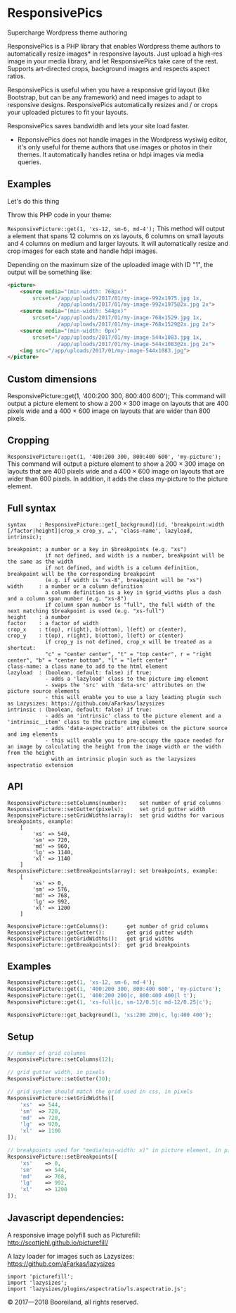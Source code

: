 # ResponsivePics
Supercharge Wordpress theme authoring

ResponsivePics is a PHP library that enables Wordpress theme authors to automatically resize images* in responsive layouts. Just upload a high-res image in your media library, and let ResponsivePics take care of the rest. Supports art-directed crops, background images and respects aspect ratios.

ResponsivePics is useful when you have a responsive grid layout (like Bootstrap, but can be any framework) and need images to adapt to responsive designs. ResponsivePics automatically resizes and / or crops your uploaded pictures to fit your layouts.

ResponsivePics saves bandwidth and lets your site load faster.

* ReponsivePics does not handle images in the Wordpress wysiwig editor, it's only useful for theme authors that use images or photos in their themes. It automatically handles retina or hdpi images via media queries.

## Examples

Let's do this thing

Throw this PHP code in your theme:

`ResponsivePicture::get(1, 'xs-12, sm-6, md-4');`
This method will output a <picture> element that spans 12 columns on xs layouts, 6 columns on small layouts and 4 columns on medium and larger layouts. It will automatically resize and crop images for each state and handle hdpi images.

Depending on the maximum size of the uploaded image with ID "1", the output will be something like:

```html
<picture>
    <source media="(min-width: 768px)"
        srcset="/app/uploads/2017/01/my-image-992x1975.jpg 1x,
                /app/uploads/2017/01/my-image-992x1975@2x.jpg 2x">
    <source media="(min-width: 544px)"
        srcset="/app/uploads/2017/01/my-image-768x1529.jpg 1x,
                /app/uploads/2017/01/my-image-768x1529@2x.jpg 2x">
    <source media="(min-width: 0px)"
        srcset="/app/uploads/2017/01/my-image-544x1083.jpg 1x,
                /app/uploads/2017/01/my-image-544x1083@2x.jpg 2x">
    <img src="/app/uploads/2017/01/my-image-544x1083.jpg">
</picture>
```

## Custom dimensions

ResponsivePicture::get(1, '400:200 300, 800:400 600');
This command will output a picture element to show a 200 × 300 image on layouts that are 400 pixels wide and a 400 × 600 image on layouts that are wider than 800 pixels.

## Cropping

`ResponsivePicture::get(1, '400:200 300, 800:400 600', 'my-picture');`
This command will output a picture element to show a 200 × 300 image on layouts that are 400 pixels wide and a 400 × 600 image on layouts that are wider than 600 pixels. In addition, it adds the class my-picture to the picture element.

## Full syntax

```
syntax    : ResponsivePicture::get[_background](id, 'breakpoint:width [/factor|height]|crop_x crop_y, …', 'class-name', lazyload, intrinsic);

breakpoint: a number or a key in $breakpoints (e.g. "xs")
			if not defined, and width is a number, breakpoint will be the same as the width
			if not defined, and width is a column definition, breakpoint will be the corresponding breakpoint
			(e.g. if width is "xs-8", breakpoint will be "xs")
width     : a number or a column definition
			a column definition is a key in $grid_widths plus a dash and a column span number (e.g. "xs-8")
			if column span number is "full", the full width of the next matching $breakpoint is used (e.g. "xs-full")
height    : a number
factor    : a factor of width
crop_x    : t(op), r(ight), b(ottom), l(eft) or c(enter),
crop_y    : t(op), r(ight), b(ottom), l(eft) or c(enter)
			if crop_y is not defined, crop_x will be treated as a shortcut:
			"c" = "center center", "t" = "top center", r = "right center", "b" = "center bottom", "l" = "left center"
class-name: a class name to add to the html element
lazyload  : (boolean, default: false) if true:
			- adds a 'lazyload' class to the picture img element
			- swaps the 'src' with 'data-src' attributes on the picture source elements
			- this will enable you to use a lazy loading plugin such as Lazysizes: https://github.com/aFarkas/lazysizes
intrinsic : (boolean, default: false) if true:
			- adds an 'intrinsic' class to the picture element and a 'intrinsic__item' class to the picture img element
			- adds 'data-aspectratio' attributes on the picture source and img elements
			- this will enable you to pre-occupy the space needed for an image by calculating the height from the image width or the width from the height
			  with an intrinsic plugin such as the lazysizes aspectratio extension
```

## API

```
ResponsivePicture::setColumns(number):    set number of grid columns
ResponsivePicture::setGutter(pixels):     set grid gutter width
ResponsivePicture::setGridWidths(array):  set grid widths for various breakpoints, example:
	[
		'xs' => 540,
		'sm' => 720,
		'md' => 960,
		'lg' => 1140,
		'xl' => 1140
	]
ResponsivePicture::setBreakpoints(array): set breakpoints, example:
	[
		'xs' => 0,
		'sm' => 576,
		'md' => 768,
		'lg' => 992,
		'xl' => 1200
	]

ResponsivePicture::getColumns():      get number of grid columns
ResponsivePicture::getGutter():       get grid gutter width
ResponsivePicture::getGridWidths():   get grid widths
ResponsivePicture::getBreakpoints():  get grid breakpoints
```

## Examples

```php
ResponsivePicture::get(1, 'xs-12, sm-6, md-4');
ResponsivePicture::get(1, '400:200 300, 800:400 600', 'my-picture');
ResponsivePicture::get(1, '400:200 200|c, 800:400 400|l t');
ResponsivePicture::get(1, 'xs-full|c, sm-12/0.5|c md-12/0.25|c');

ResponsivePicture::get_background(1, 'xs:200 200|c, lg:400 400');
```

## Setup

```php
// number of grid columns
ResponsivePicture::setColumns(12);

// grid gutter width, in pixels
ResponsivePicture::setGutter(30);

// grid system should match the grid used in css, in pixels
ResponsivePicture::setGridWidths([
	'xs'  => 544,
	'sm'  => 720,
	'md'  => 720,
	'lg'  => 920,
	'xl'  => 1100
]);

// breakpoints used for "media(min-width: x)" in picture element, in pixels
ResponsivePicture::setBreakpoints([
	'xs'    => 0,
	'sm'    => 544,
	'md'    => 768,
	'lg'    => 992,
	'xl'    => 1200
]);
```

## Javascript dependencies:

A responsive image polyfill such as Picturefill:
http://scottjehl.github.io/picturefill/

A lazy loader for images such as Lazysizes:
https://github.com/aFarkas/lazysizes

```
import 'picturefill';
import 'lazysizes';
import 'lazysizes/plugins/aspectratio/ls.aspectratio.js';
```

© 2017—2018 Booreiland, all rights reserved.